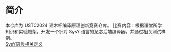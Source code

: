 # 简介

本仓库为 USTC2024 建木杯编译原理创新竞赛仓库。
比赛内容：根据课堂所学知识和实验框架，开发一个针对 SysY 语言的龙芯后端编译器，并通过相关测试样例。<br />
[SysY语言相关定义]()